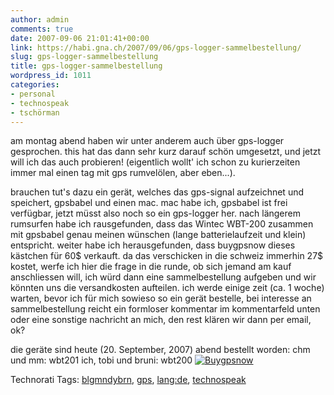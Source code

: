 ```yaml
---
author: admin
comments: true
date: 2007-09-06 21:01:41+00:00
link: https://habi.gna.ch/2007/09/06/gps-logger-sammelbestellung/
slug: gps-logger-sammelbestellung
title: gps-logger-sammelbestellung
wordpress_id: 1011
categories:
- personal
- technospeak
- tschörman
---
```


am montag abend haben wir unter anderem auch über gps-logger gesprochen. this hat das dann sehr kurz darauf schön umgesetzt, und jetzt will ich das auch probieren! (eigentlich wollt' ich schon zu kurierzeiten immer mal einen tag mit gps rumvelölen, aber eben...).

brauchen tut's dazu ein gerät, welches das gps-signal aufzeichnet und speichert, gpsbabel und einen mac. mac habe ich, gpsbabel ist frei verfügbar, jetzt müsst also noch so ein gps-logger her.
nach längerem rumsurfen habe ich rausgefunden, dass das Wintec WBT-200 zusammen mit gpsbabel genau meinen wünschen (lange batterielaufzeit und klein) entspricht.
weiter habe ich herausgefunden, dass buygpsnow dieses kästchen für 60$ verkauft. da das verschicken in die schweiz immerhin 27$ kostet, werfe ich hier die frage in die runde, ob sich jemand am kauf anschliessen will, ich würd dann eine sammelbestellung aufgeben und wir könnten uns die versandkosten aufteilen.
ich werde einige zeit (ca. 1 woche) warten, bevor ich für mich sowieso so ein gerät bestelle, bei interesse an sammelbestellung reicht ein formloser kommentar im kommentarfeld unten oder eine sonstige nachricht an mich, den rest klären wir dann per email, ok?

die geräte sind heute (20. September, 2007) abend bestellt worden:
chm und mm: wbt201
ich, tobi und bruni: wbt200
[![Buygpsnow](https://habi.gna.ch/wp-content/uploads/2007/09/buygpsnow-tm.jpg)](https://habi.gna.ch/wp-content/uploads/2007/09/buygpsnow.jpg)



Technorati Tags: [blgmndybrn](http://www.technorati.com/tag/blgmndybrn), [gps](http://www.technorati.com/tag/gps), [lang:de](http://www.technorati.com/tag/lang:de), [technospeak](http://www.technorati.com/tag/technospeak)
